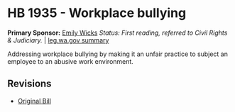 # HB 1935 - Workplace bullying
**Primary Sponsor:** [Emily Wicks](/person/leg/wicks_em.md)
*Status: First reading, referred to Civil Rights & Judiciary.* | [leg.wa.gov summary](https://app.leg.wa.gov/billsummary?BillNumber=1935&Year=2021)

Addressing workplace bullying by making it an unfair practice to subject an employee to an abusive work environment.

## Revisions
* [Original Bill](1/)